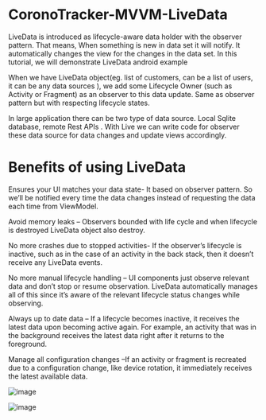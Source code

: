 # CoronoTracker-MVVM-LiveData

LiveData is introduced as lifecycle-aware data holder with the observer pattern. That means, When something is new in data set it will notify. It automatically changes the view for the changes in the data set. In this tutorial, we will demonstrate LiveData android example

When we have LiveData object(eg. list of customers, can be a list of users, it can be any data sources ), we add some Lifecycle Owner (such as Activity or Fragment) as an observer to this data update. Same as observer pattern but with respecting lifecycle states.

In large application there can be two type of data source. Local Sqlite database, remote Rest APIs . With Live we can write code for observer these data source for data changes and update views accordingly.

# Benefits of using LiveData
Ensures your UI matches your data state- It based on observer pattern. So we’ll be notified every time the data changes instead of requesting the data each time from ViewModel.

Avoid memory leaks – Observers bounded with life cycle and when lifecycle is destroyed LiveData object also destroy.

No more crashes due to stopped activities- If the observer’s lifecycle is inactive, such as in the case of an activity in the back stack, then it doesn’t receive any LiveData events.

No more manual lifecycle handling – UI components just observe relevant data and don’t stop or resume observation. LiveData automatically manages all of this since it’s aware of the relevant lifecycle status changes while observing.

Always up to date data – If a lifecycle becomes inactive, it receives the latest data upon becoming active again. For example, an activity that was in the background receives the latest data right after it returns to the foreground.

Manage all configuration changes –If an activity or fragment is recreated due to a configuration change, like device rotation, it immediately receives the latest available data.

![image](https://user-images.githubusercontent.com/39657409/78127571-06d48800-7432-11ea-9049-59bc56980b74.png)

![image](https://user-images.githubusercontent.com/39657409/78127592-1227b380-7432-11ea-824a-a1e4f5da992d.png)
